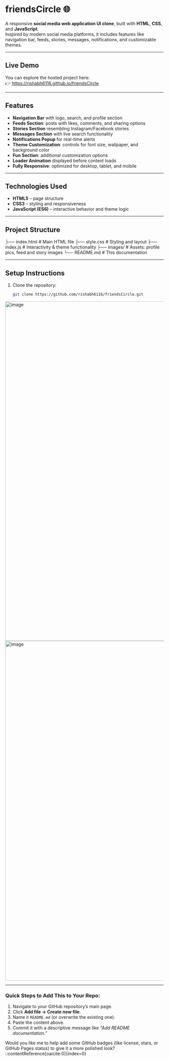 # friendsCircle 🌐

A responsive **social media web application UI clone**, built with **HTML**, **CSS**, and **JavaScript**.  
Inspired by modern social media platforms, it includes features like navigation bar, feeds, stories, messages, notifications, and customizable themes.

---

##  Live Demo  
You can explore the hosted project here:  
👉 https://rishabh6116.github.io/friendsCircle

---

##  Features
- **Navigation Bar** with logo, search, and profile section  
- **Feeds Section**: posts with likes, comments, and sharing options  
- **Stories Section** resembling Instagram/Facebook stories  
- **Messages Section** with live search functionality  
- **Notifications Popup** for real-time alerts  
- **Theme Customization**: controls for font size, wallpaper, and background color  
- **Fun Section**: additional customization options  
- **Loader Animation** displayed before content loads  
- **Fully Responsive**: optimized for desktop, tablet, and mobile

---

##  Technologies Used
- **HTML5** – page structure  
- **CSS3** – styling and responsiveness  
- **JavaScript (ES6)** – interactive behavior and theme logic

---

##  Project Structure

├── index.html # Main HTML file
├── style.css # Styling and layout
├── index.js # Interactivity & theme functionality
├── images/ # Assets: profile pics, feed and story images
└── README.md # This documentation


---

##  Setup Instructions
1. Clone the repository:
   ```bash
   git clone https://github.com/rishabh6116/friendsCircle.git

<img width="1920" height="1080" alt="image" src="https://github.com/user-attachments/assets/cab34b47-f028-4eda-b703-5136bb5d979e" />
<img width="1920" height="1080" alt="image" src="https://github.com/user-attachments/assets/f2e873f9-fecf-407d-8b0f-8cbdf42edb75" />


---

###  Quick Steps to Add This to Your Repo:
1. Navigate to your GitHub repository’s main page.
2. Click **Add file → Create new file**.
3. Name it `README.md` (or overwrite the existing one).
4. Paste the content above.
5. Commit it with a descriptive message like _“Add README documentation.”_

Would you like me to help add some GitHub badges (like license, stars, or GitHub Pages status) to give it a more polished look?
::contentReference[oaicite:0]{index=0}


